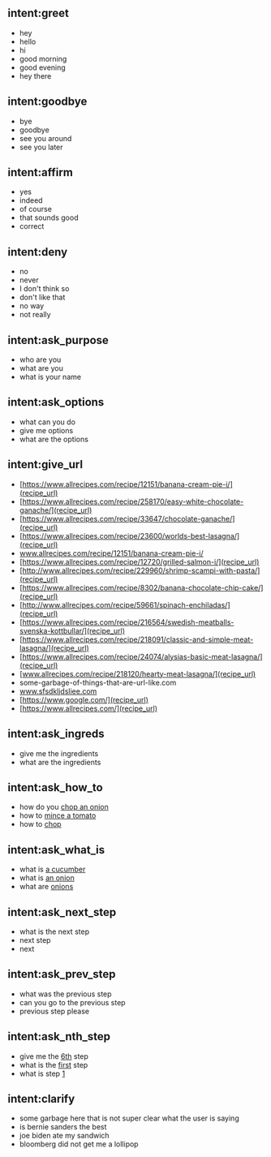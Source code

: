 ## intent:greet
- hey
- hello
- hi
- good morning
- good evening
- hey there

## intent:goodbye
- bye
- goodbye
- see you around
- see you later

## intent:affirm
- yes
- indeed
- of course
- that sounds good
- correct

## intent:deny
- no
- never
- I don't think so
- don't like that
- no way
- not really

## intent:ask_purpose
- who are you
- what are you
- what is your name

## intent:ask_options
- what can you do
- give me options
- what are the options

## intent:give_url
- [https://www.allrecipes.com/recipe/12151/banana-cream-pie-i/](recipe_url)
- [https://www.allrecipes.com/recipe/258170/easy-white-chocolate-ganache/](recipe_url)
- [https://www.allrecipes.com/recipe/33647/chocolate-ganache/](recipe_url)
- [https://www.allrecipes.com/recipe/23600/worlds-best-lasagna/](recipe_url)
- www.allrecipes.com/recipe/12151/banana-cream-pie-i/
- [https://www.allrecipes.com/recipe/12720/grilled-salmon-i/](recipe_url)
- [http://www.allrecipes.com/recipe/229960/shrimp-scampi-with-pasta/](recipe_url)
- [https://www.allrecipes.com/recipe/8302/banana-chocolate-chip-cake/](recipe_url)
- [http://www.allrecipes.com/recipe/59661/spinach-enchiladas/](recipe_url)
- [https://www.allrecipes.com/recipe/216564/swedish-meatballs-svenska-kottbullar/](recipe_url)
- [https://www.allrecipes.com/recipe/218091/classic-and-simple-meat-lasagna/](recipe_url)
- [https://www.allrecipes.com/recipe/24074/alysias-basic-meat-lasagna/](recipe_url)
- [www.allrecipes.com/recipe/218120/hearty-meat-lasagna/](recipe_url)
- some-garbage-of-things-that-are-url-like.com
- www.sfsdkljdsliee.com
- [https://www.google.com/](recipe_url)
- [https://www.allrecipes.com/](recipe_url)

## intent:ask_ingreds
- give me the ingredients
- what are the ingredients

## intent:ask_how_to
- how do you [chop an onion](how_to)
- how to [mince a tomato](how_to)
- how to [chop](how_to)

## intent:ask_what_is
- what is [a cucumber](what_is)
- what is [an onion](what_is)
- what are [onions](what_is)

## intent:ask_next_step
- what is the next step
- next step
- next

## intent:ask_prev_step
- what was the previous step
- can you go to the previous step
- previous step please

## intent:ask_nth_step
- give me the [6th](step_num) step
- what is the [first](step_num) step
- what is step [1](step_num)

## intent:clarify
- some garbage here that is not super clear what the user is saying
- is bernie sanders the best
- joe biden ate my sandwich
- bloomberg did not get me a lollipop
